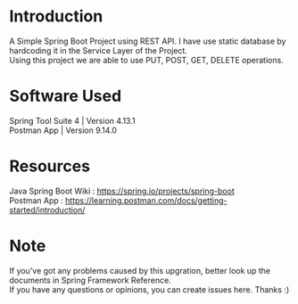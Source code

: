 # Introduction
A Simple Spring Boot Project using REST API. I have use static database by hardcoding it in the Service Layer of the Project. <br />
Using this project we are able to use PUT, POST, GET, DELETE operations. 

# Software Used
Spring Tool Suite 4 | Version 4.13.1 <br />
Postman App | Version 9.14.0 

# Resources
Java Spring Boot Wiki : https://spring.io/projects/spring-boot <br />
Postman App : https://learning.postman.com/docs/getting-started/introduction/

# Note
If you've got any problems caused by this upgration, better look up the documents in Spring Framework Reference.<br />
If you have any questions or opinions, you can create issues here. Thanks :)


